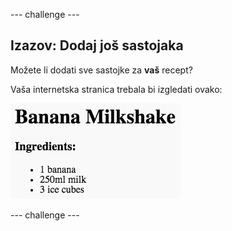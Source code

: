 \--- challenge \---

## Izazov: Dodaj još sastojaka

Možete li dodati sve sastojke za **vaš** recept?

Vaša internetska stranica trebala bi izgledati ovako:

![screenshot](images/recipe-more-ingredients.png)

\--- challenge \---